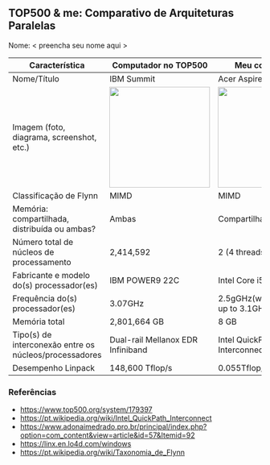 TOP500 & me: Comparativo de Arquiteturas Paralelas
--------------------------------------------------

Nome: < preencha seu nome aqui >

| Característica                                            | Computador no TOP500  | Meu computador  |
| --------------------------------------------------------- | --------------------- | --------------- |
| Nome/Título                                               |      IBM Summit       |  Acer Aspire 5  |
| Imagem (foto, diagrama, screenshot, etc.)                 |<img src="https://tecnogamesbrasil.com.br/wp-content/uploads/2018/06/Summit-Supercomputador-mais-poderoso-do-mundo-j%C3%A1-est%C3%A1-em-opera%C3%A7%C3%A3o.jpg" width="200"> |<img src="https://www.saldaodainformatica.com.br/3386-thickbox_default/notebook-acer-a515-51g-58vh-intel-core-i5-7200u-h22-8gb-nvidia-2gb-1tb-tela-156-windows-10.jpg" width="200">|
| Classificação de Flynn                                    |        MIMD           |      MIMD       |
| Memória: compartilhada, distribuída ou ambas?             |       Ambas           |  Compartilhada  |
| Número total de núcleos de processamento                  |      2,414,592        |  2 (4 threads)  |
| Fabricante e modelo do(s) processador(es)                 |    IBM POWER9 22C     |Intel Core i5-7200U|
| Frequência do(s) processador(es)                          |       3.07GHz         |2.5gGHz(with turbo boost up to 3.1GHz)|
| Memória total                                             |      2,801,664 GB                 |      8 GB           |
| Tipo(s) de interconexão entre os núcleos/processadores    |Dual-rail Mellanox EDR Infiniband|Intel QuickPath Interconnect |
| Desempenho Linpack                                        |         148,600 Tflop/s                |     0.055Tflop/s            |

### Referências
- https://www.top500.org/system/179397
- https://pt.wikipedia.org/wiki/Intel_QuickPath_Interconnect
- https://www.adonaimedrado.pro.br/principal/index.php?option=com_content&view=article&id=57&Itemid=92
- https://linx.en.lo4d.com/windows
- https://pt.wikipedia.org/wiki/Taxonomia_de_Flynn

